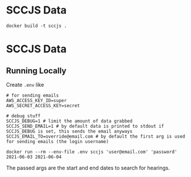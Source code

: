 # SCCJS Data

`docker build -t sccjs .`

# SCCJS Data

## Running Locally

Create `.env` like

```
# for sending emails
AWS_ACCESS_KEY_ID=super
AWS_SECRET_ACCESS_KEY=secret

# debug stuff
SCCJS_DEBUG=1 # limit the amount of data grabbed
SCCJS_SEND_EMAIL=1 # by default data is printed to stdout if SCCJS_DEBUG is set, this sends the email anyways
SCCJS_EMAIL_TO=override@email.com # by default the first arg is used for sending emails (the login username)
```

`docker run --rm --env-file .env sccjs 'user@email.com' 'password' 2021-06-03 2021-06-04`

The passed args are the start and end dates to search for hearings.
